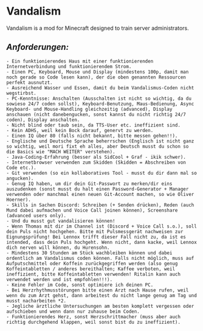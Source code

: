 # Vandalism

Vandalism is a mod for Minecraft designed to train server administrators.

## _Anforderungen:_

    - Ein funktionierendes Haus mit einer funktionierenden Internetverbindung und funktionierendem Strom.
    - Einen PC, Keyboard, Mouse und Display (mindestens 100p, damit man noch gerade so Code lesen kann), der die oben genannten Ressourcen perfekt ausnutzt.
    - Ausreichend Wasser und Essen, damit du beim Vandalismus-Coden nicht wegstirbst.
    - PC-Kenntnisse: Anschalten (Ausschalten ist nicht so wichtig, da du sowieso 24/7 coden sollst), Keyboard-Benutzung, Maus-Bedienung, Async Keyboard- und Mouse-Handling gleichzeitig (advanced), Display anschauen (nicht danebengucken, sonst kannst du nicht richtig 24/7 coden), Display anschalten.
    - Nicht blind oder taub sein, da TTS-User etc. ineffizient sind.
    - Kein ADHS, weil kein Bock darauf, genervt zu werden.
    - Einen IQ über 80 (falls nicht bekannt, bitte messen gehen!!).
    - Englische und Deutsche Sprache beherrschen (Englisch ist nicht ganz so wichtig, weil mori fixt eh alles, aber Deutsch musst du schon so die Basics wie "MACH WEITER" verstehen).
    - Java-Coding-Erfahrung (besser als SidCool + Graf - ikik schwer).
    - Internetbrowser verwenden zum Skidden (Skidden = Abschreiben von Code etc.).
    - Git verwenden (so ein kollaboratives Tool - musst du dir dann mal so angucken).
    - Genug IQ haben, um dir dein Git-Passwort zu merken/dir eins auszudenken (sonst musst du halt einen Password-Generator + Manager verwenden oder manchmal einen neuen Git-Account machen, so wie Oliver Hoerner).
    - Skills in Sachen Discord: Schreiben (+ Senden drücken), Reden (auch Mund dabei aufmachen und Voice Call joinen können), Screenshare (advanced users only).
    - Und du musst gut vandalisieren können!
    - Wenn Thomas mit dir im Channel ist (Discord + Voice Call s.o.), soll dein Puls nicht hochgehen. Bitte mit Pulsmessgerät nachweisen zur Eignungsprüfung! Bei Lennox trifft dieser Fall nicht zu, da ist es intended, dass dein Puls hochgeht. Wenn nicht, dann kacke, weil Lennox dich nerven will können, du Hurensohn.
    - Mindestens 30 Stunden am Stück wachbleiben können und dabei ordentlich am Vandalismus coden können. Falls nicht möglich, muss auf Aufputschmittel oder Koffein zurückgegriffen werden (also genug Koffeintabletten / anderes bereithalten; Kaffee verboten, weil ineffizient, bitte Koffeintabletten verwenden! Ritalin kann auch verwendet werden und ist empfohlen!!!).
    - Keine Fehler im Code, sonst optimiere ich deinen PC.
    - Bei Herzrhythmusstörungen bitte einen Arzt nach Hause rufen, weil wenn du zum Arzt gehst, dann arbeitest du nicht lange genug am Tag und musst nacharbeiten *2.
    - Jegliche ärztliche Untersuchungen am besten komplett vergessen oder aufschieben und wenn dann nur zuhause beim Coden.
    - Funktionierendes Herz, sonst Herzschrittmacher (muss aber auch richtig durchgehend klappen, weil sonst bist du zu ineffizient).
